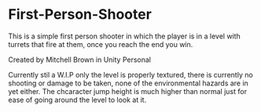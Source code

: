 # First-Person-Shooter
This is a simple first person shooter in which the player is in a level with turrets that fire at them, once you reach the end you win.

Created by Mitchell Brown in Unity Personal

Currently stil a W.I.P only the level is properly textured, there is currently no shooting or damage to be taken, none of the 
environmental hazards are in yet either. The chcaracter jump height is much higher than normal just for ease of going around the 
level to look at it.

